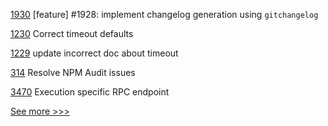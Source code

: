 
[1930](https://github.com/hyperledger/iroha/pull/1930) [feature] #1928: implement changelog generation using `gitchangelog`

[1230](https://github.com/hyperledger/caliper/pull/1230) Correct timeout defaults

[1229](https://github.com/hyperledger/caliper/pull/1229) update incorrect doc about timeout

[314](https://github.com/hyperledger/fabric-chaincode-node/pull/314) Resolve NPM Audit issues

[3470](https://github.com/hyperledger/besu/pull/3470) Execution specific RPC endpoint


[See more >>>](https://start-here.hyperledger.org/pull-requests)

